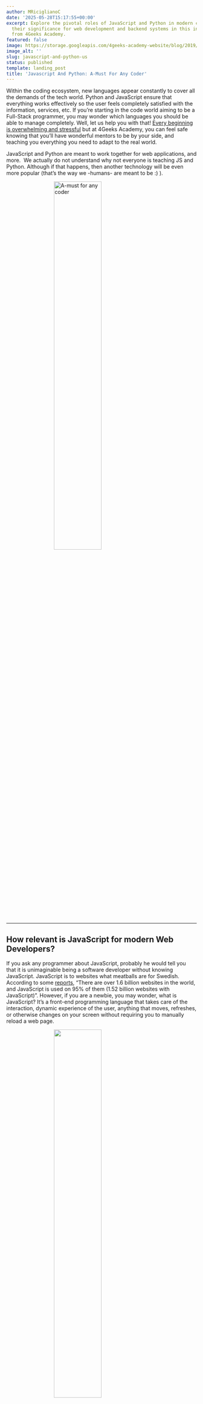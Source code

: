 ```yaml
---
author: MRiciglianoC
date: '2025-05-28T15:17:55+00:00'
excerpt: Explore the pivotal roles of JavaScript and Python in modern coding. Discover
  their significance for web development and backend systems in this informative overview
  from 4Geeks Academy.
featured: false
image: https://storage.googleapis.com/4geeks-academy-website/blog/2019/11/JSandPython-768x552.jpg
image_alt: ''
slug: javascript-and-python-us
status: published
template: landing_post
title: 'Javascript And Python: A-Must For Any Coder'
---
```

<style>
    .styled-img {
      display: block;
      margin: 0 auto;
      width: 50%; /* Set the width to 50% of the container */
      height: auto; /* Allow the height to adjust based on aspect ratio */
      object-fit: cover; /* Maintain aspect ratio */
    }
</style>
Within the coding ecosystem, new languages appear constantly to cover all the demands of the tech world. Python and JavaScript ensure that everything works effectively so the user feels completely satisfied with the information, services, etc. If you’re starting in the code world aiming to be a Full-Stack programmer, you may wonder which languages you should be able to manage completely. Well, let us help you with that! [Every beginning is overwhelming and stressful](/us/trends-and-tech/feelings-learning-coding) but at 4Geeks Academy, you can feel safe knowing that you’ll have wonderful mentors to be by your side, and teaching you everything you need to adapt to the real world.

JavaScript and Python are meant to work together for web applications, and more.  We actually do not understand why not everyone is teaching JS and Python. Although if that happens, then another technology will be even more popular (that’s the way we -humans- are meant to be :) ). 

<img src="https://storage.googleapis.com/4geeks-academy-website/blog/2019/11/JSandPython-768x552.jpg" alt="A-must for any coder" class="styled-img">

---

## **How relevant is JavaScript for modern Web Developers?**


If you ask any programmer about JavaScript, probably he would tell you that it is unimaginable being a software developer without knowing JavaScript. JavaScript is to websites what meatballs are for Swedish. According to some [reports](https://medium.com/javascript-scene/how-popular-is-javascript-in-2019-823712f7c4b1), “There are over 1.6 billion websites in the world, and JavaScript is used on 95% of them (1.52 billion websites with JavaScript)”. However, if you are a newbie, you may wonder, what is JavaScript? It’s a front-end programming language that takes care of the interaction, dynamic experience of the user, anything that moves, refreshes, or otherwise changes on your screen without requiring you to manually reload a web page.


  <img src="https://storage.googleapis.com/4geeks-academy-website/blog/2019/11/js2-300x153.jpg" alt="" class="styled-img"><br><br>

---

For any coding student, launching your coding experience with JavaScript is the way to go. Simplicity, popularity, speed, interoperability, versatility, rich interfaces, popular frameworks, among many others, are only a few of the benefits of managing this programming language. JavaScript works perfectly in different platforms and devices; you can be able to create your idea and design astonishing visual effects, interactions, games, and much more. 

Are you looking to become a[ Front-End Developer](https://www.techopedia.com/definition/29569/front-end-developer)? Knowing your career goals can make it easier at the moment you are choosing your favorite programming language. For example, if you like being on the client-side and designing, JavaScript is an indisputable option to achieve your goals. 


## **Python leads among the favorites**


[Python](https://hackernoon.com/could-pythons-popularity-outperform-javascript-in-the-next-five-years-abed4e307224) is one of the most demanded programming languages ​​nowadays, in fact, it has become the favorite of Big Data companies for its [great advantages.](https://skillcrush.com/2019/06/21/what-is-python/) Starting with its simplicity, which allows it to be easier to learn. For beginners in coding, Python could be the best choice to learn fast and easier. 

Another of its greatest advantages is the readability of the code, unlike other programming languages ​​that are more complex to read. Among its strengths, we also have that it's multiplatform, it is used to program any type of web applications, pages, and services. Big brands like Google, Facebook, Netflix, and YouTube are using this programming language.

  <img src="https://storage.googleapis.com/4geeks-academy-website/blog/2019/11/js22-300x153.jpg" alt="" class="styled-img">

In 4Geeks, we teach Python as a backend language given that we consider it to be one of the most readable and clean programming languages at the present, making it easier for programmers to work with. For us, there is no doubt that [teaching Python is vital](/us/coding-bootcamps/why-we-teach-python-4geeks) for the students in order to be fully prepared and triumph at the first job position that will guide them to continue achieving their goals. 

Instagram, one of the most important social networks, is developed with this Python framework, like Pinterest too. Platforms that offer a simple and easy backend by any user, besides the fact that handles large amounts of databases.

If you are thinking about [learning your first programming language](/us/trends-and-tech/coding-bootcamp-syllabus-matters), you should be motivated to prepare completely and not only pick one programming language, you can be great at both! however, to begin with, you can start with the one that you consider more comfortable to work with, the one that feels right, and the one that fulfills your expectations. 

Our co-founder and Head of the Academic Dpt., Alejandro Sánchez, believes that as technology continues evolving, students need to avoid sitting in the comfort zone. To be a successful coder, you must be eager for knowledge and be willing to be at the forefront of new paths, technologies, languages, and more.

“We encourage our team to rethink our syllabus constantly, adding or removing whatever is needed to have the best product possible. We think having an up-to-date syllabus will increase our student’s success and put us ahead of the competition at the same time”, mentions Sánchez. JavaScript and Python are excellent languages, and in our Coding Bootcamp, you can learn both and you will leave with all the skills to be successful. 

To get started and apply [our next coding Bootcamp](/us/apply).